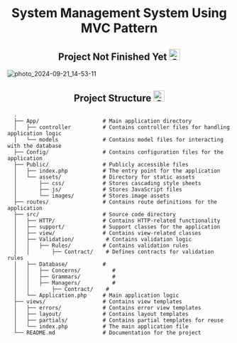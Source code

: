 <div align="center" >
  
# System Management System Using MVC Pattern

</div>
  
<div align="center" >


## Project Not Finished Yet <img src="https://raw.githubusercontent.com/Tarikul-Islam-Anik/Animated-Fluent-Emojis/master/Emojis/Objects/Gear.png" alt="Gear" width="25" height="25" />


</div>

![photo_2024-09-21_14-53-11](https://github.com/user-attachments/assets/04e7f190-3d87-453c-8564-8a8c1972d60c)


<div align="center" >


## Project Structure <img src="https://raw.githubusercontent.com/Tarikul-Islam-Anik/Animated-Fluent-Emojis/master/Emojis/Objects/Card%20Index%20Dividers.png" alt="Card Index Dividers" width="25" height="25" />


</div>

      .
      ├── App/                    # Main application directory
      │   ├── controller          # Contains controller files for handling application logic
      │   └── models              # Contains model files for interacting with the database
      ├── Config/                 # Contains configuration files for the application
      ├── Public/                 # Publicly accessible files
      │   ├── index.php           # The entry point for the application
      │   └── assets/             # Directory for static assets
      │       ├── css/            # Stores cascading style sheets
      │       ├── js/             # Stores JavaScript files
      │       └── images/         # Stores image assets
      ├── routes/                 # Contains route definitions for the application
      ├── src/                    # Source code directory
      │   ├── HTTP/               # Contains HTTP-related functionality
      │   ├── support/            # Support classes for the application
      │   ├── view/               # Contains view-related classes
      │   ├── Validation/          # Contains validation logic
      │   │   ├── Rules/          # Contains validation rules
      │   │       ├── Contract/    # Defines contracts for validation rules
      │   ├── Database/           # 
      │   │   ├── Concerns/          #
      │   │   ├── Grammars/          #
      │   │   ├── Managers/          #
      │   │       ├── Contract/    # 
      │   └── Application.php     # Main application logic
      ├── views/                  # Contains view templates
      │   ├── errors/             # Contains error view templates
      │   ├── layout/             # Contains layout templates
      │   ├── partials/           # Contains partial templates for reuse
      │   └── index.php           # The main application file
      └── README.md               # Documentation for the project


